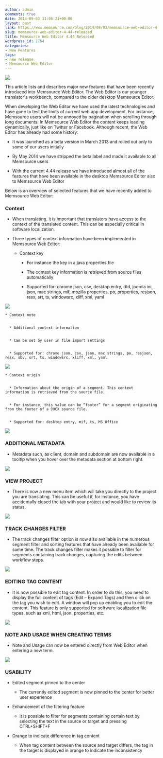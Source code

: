 ```yaml
---
author: admin
comments: true
date: 2014-09-03 11:06:21+00:00
layout: post
link: https://www.memsource.com/blog/2014/09/03/memsource-web-editor-4-44-released/
slug: memsource-web-editor-4-44-released
title: Memsource Web Editor 4.44 Released
wordpress_id: 2764
categories:
- New Features
tags:
- new release
- Memsource Web Editor
---
```


![](/wp-content/uploads/2014/08/webeditor-logo-300x111.png)

This article lists and describes major new features that have been recently introduced into Memsource Web Editor. The Web Editor is our younger translator's workbench, compared to the older desktop Memsource Editor.<!-- more -->

When developing the Web Editor we have used the latest technologies and have gone to test the limits of current web app development. For instance, Memsource users will not be annoyed by pagination when scrolling through long documents. In Memsource Web Editor the content keeps loading dynamically, just like on Twitter or Facebook. Although recent, the Web Editor has already had some history:



	
  * It was launched as a beta version in March 2013 and rolled out only to some of our users initially

	
  * By May 2014 we have stripped the beta label and made it available to all Memsource users

	
  * With the current 4.44 release we have introduced almost all of the features that have been available in the desktop Memsource Editor also to Memsource Web Editor




Below is an overview of selected features that we have recently added to Memsource Web Editor:


### Context





	
  * When translating, it is important that translators have access to the context of the translated content. This can be especially critical in software localization.

	
  * Three types of context information have been implemented in Memsource Web Editor:

	
    * Context key

	
      * For instance the key in a java properties file

	
      * The context key information is retrieved from source files automatically

	
      * Supported for: chrome json, csv, desktop entry, dtd, joomla ini, json, mac strings, mif, mozilla properties, po, properties, resjson, resx, srt, ts, windowsrc, xliff, xml, yaml








[![](/wp-content/uploads/2014/08/context-key.png)](/wp-content/uploads/2014/08/context-key.png)




	
    * Context note

	
      * Additional context information

	
      * Can be set by user in file import settings

	
      * Supported for: chrome json, csv, json, mac strings, po, resjson, resx, sbv, srt, ts, windowsrc, xliff, xml, yaml






[![](/wp-content/uploads/2014/08/context-note1.png)](/wp-content/uploads/2014/08/context-note1.png)




	
    * Context origin

	
      * Information about the origin of a segment. This context information is retrieved from the source file.

	
      * For instance, this value can be “footer” for a segment originating from the footer of a DOCX source file.

	
      * Supported for: desktop entry, mif, ts, MS Office






[![](/wp-content/uploads/2014/08/context-origin1.png)](/wp-content/uploads/2014/08/context-origin1.png)


### ADDITIONAL METADATA





	
  * Metadata such, as client, domain and subdomain are now available in a tooltip when you hover over the metadata section at bottom right.


[![](/wp-content/uploads/2014/08/additional-metadata-300x145.png)](/wp-content/uploads/2014/08/additional-metadata.png)


### VIEW PROJECT





	
  * There is now a new menu item which will take you directly to the project you are translating. This can be useful if, for instance, you have accidentally closed the tab with your project and would like to review its status.


[![](/wp-content/uploads/2014/08/view-project-300x146.png)](/wp-content/uploads/2014/08/view-project.png)


### TRACK CHANGES FILTER





	
  * The track changes filter option is now also available in the numerous segment filter and sorting features that have already been available for some time. The track changes filter makes it possible to filter for segments containing track changes, capturing the edits between workflow steps.


[![](/wp-content/uploads/2014/08/track-changes1-300x98.png)](/wp-content/uploads/2014/08/track-changes1.png)


### EDITING TAG CONTENT





	
  * It is now possible to edit tag content. In order to do this, you need to display the full content of tags (Edit – Expand Tags) and then click on the tag you wish to edit. A window will pop up enabling you to edit the content. This feature is only supported for software localization file types, such as xml, html, json, properties, etc.


[![](/wp-content/uploads/2014/08/edit-tag-content-300x67.png)](/wp-content/uploads/2014/08/edit-tag-content.png)


### NOTE AND USAGE WHEN CREATING TERMS





	
  * Note and Usage can now be entered directly from Web Editor when entering a new term.


[![](/wp-content/uploads/2014/08/note-and-usage-300x116.png)](/wp-content/uploads/2014/08/note-and-usage.png)


### USABILITY





	
  * Edited segment pinned to the center

	
    * The currently edited segment is now pinned to the center for better user experience




	
  * Enhancement of the filtering feature

	
    * It is possible to filter for segments containing certain text by selecting the text in the source or target and pressing CTRL+SHIFT+F




	
  * Orange to indicate difference in tag content

	
    * When tag content between the source and target differs, the tag in the target is displayed in orange to indicate the inconsistency





